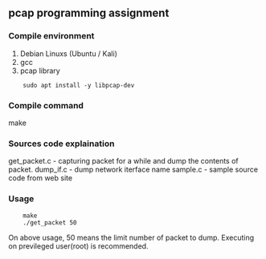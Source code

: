 ## pcap programming assignment


### Compile environment

1. Debian Linuxs (Ubuntu / Kali)
2. gcc
3. pcap library
```
    sudo apt install -y libpcap-dev
```

### Compile command

make

### Sources code explaination

get_packet.c - capturing packet for a while and dump the contents of packet.
dump_if.c - dump network iterface name
sample.c - sample source code from web site


### Usage
```
	make
	./get_packet 50
```

On above usage, 50 means the limit number of packet to dump.
Executing on previleged user(root) is recommended.